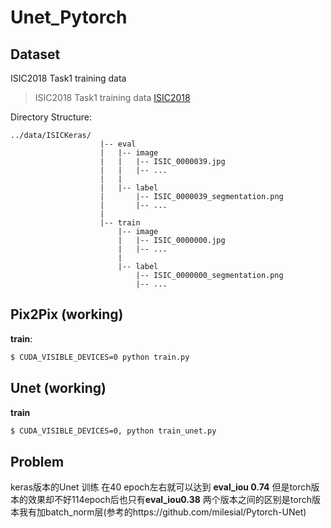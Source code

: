 # Unet_Pytorch

## Dataset
 ISIC2018 Task1 training data 
> ISIC2018 Task1 training data  [ISIC2018](https://challenge2018.isic-archive.com/task1/)

Directory Structure:
```
../data/ISICKeras/  
                    |-- eval
                    |   |-- image
                    |   |   |-- ISIC_0000039.jpg
                    |   |   |-- ...
                    |   |
                    |   |-- label
                    |       |-- ISIC_0000039_segmentation.png
                    |       |-- ...
                    |
                    |-- train
                        |-- image
                        |   |-- ISIC_0000000.jpg
                        |   |-- ...
                        |   
                        |-- label
                            |-- ISIC_0000000_segmentation.png
                            |-- ...

```
## Pix2Pix (working)
**train**:
```bash
$ CUDA_VISIBLE_DEVICES=0 python train.py
```
## Unet (working)
**train**
```bash
$ CUDA_VISIBLE_DEVICES=0, python train_unet.py
```

## Problem
keras版本的Unet 训练 在40 epoch左右就可以达到 **eval_iou 0.74**
但是torch版本的效果却不好114epoch后也只有**eval_iou0.38**
两个版本之间的区别是torch版本我有加batch_norm层(参考的https://github.com/milesial/Pytorch-UNet)